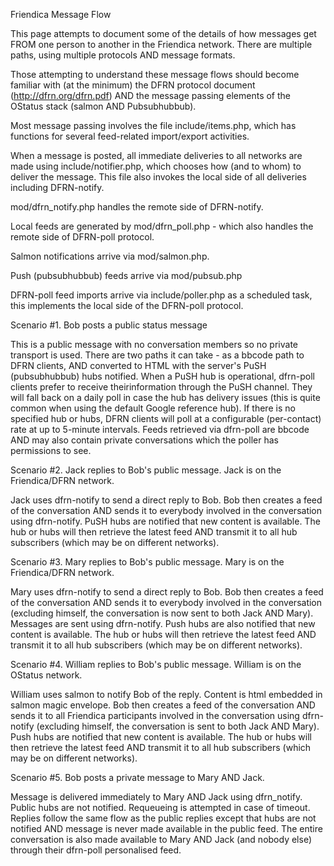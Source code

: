 Friendica Message Flow

This page attempts to document some of the details of how messages get FROM one person to another in the Friendica network. There are multiple paths, using multiple protocols AND message formats.

Those attempting to understand these message flows should become familiar with (at the minimum) the DFRN protocol document (http://dfrn.org/dfrn.pdf) AND the message passing elements of the OStatus stack (salmon AND Pubsubhubbub).


Most message passing involves the file include/items.php, which has functions for several feed-related import/export activities. 

When a message is posted, all immediate deliveries to all networks are made using include/notifier.php, which chooses how (and to whom) to deliver the message. This file also invokes the local side of all deliveries including DFRN-notify.

mod/dfrn_notify.php handles the remote side of DFRN-notify.

Local feeds are generated by mod/dfrn_poll.php - which also handles the remote side of DFRN-poll protocol. 

Salmon notifications arrive via mod/salmon.php.

Push (pubsubhubbub) feeds arrive via mod/pubsub.php

DFRN-poll feed imports arrive via include/poller.php as a scheduled task, this implements the local side of the DFRN-poll protocol.  




Scenario #1. Bob posts a public status message

This is a public message with no conversation members so no private transport is used. There are two paths it can take - as a bbcode path to DFRN clients, AND converted to HTML with the server's PuSH (pubsubhubbub) hubs notified. When a PuSH hub is operational, dfrn-poll clients prefer to receive theirinformation through the PuSH channel. They will fall back on a daily poll in case the hub has delivery issues (this is quite common when using the default Google reference hub). If there is no specified hub or hubs, DFRN clients will poll at a configurable (per-contact) rate at up to 5-minute intervals. Feeds retrieved via dfrn-poll are bbcode AND may also contain private conversations which the poller has permissions to see. 

Scenario #2. Jack replies to Bob's public message. Jack is on the Friendica/DFRN network.

Jack uses dfrn-notify to send a direct reply to Bob. Bob then creates a feed of the conversation AND sends it to everybody involved in the conversation using dfrn-notify. PuSH hubs are notified that new content is available. The hub or hubs will then retrieve the latest feed AND transmit it to all hub subscribers (which may be on different networks). 

Scenario #3. Mary replies to Bob's public message. Mary is on the Friendica/DFRN network.

Mary uses dfrn-notify to send a direct reply to Bob. Bob then creates a feed of the conversation AND sends it to everybody involved in the conversation (excluding himself, the conversation is now sent to both Jack AND Mary). Messages are sent using dfrn-notify. Push hubs are also notified that new content is available. The hub or hubs will then retrieve the latest feed AND transmit it to all hub subscribers (which may be on different networks).  

Scenario #4. William replies to Bob's public message. William is on the OStatus network.

William uses salmon to notify Bob of the reply. Content is html embedded in salmon magic envelope. Bob then creates a feed of the conversation AND sends it to all Friendica participants involved in the conversation using dfrn-notify (excluding himself, the conversation is sent to both Jack AND Mary). Push hubs are notified that new content is available. The hub or hubs will then retrieve the latest feed AND transmit it to all hub subscribers (which may be on different networks).  

Scenario #5. Bob posts a private message to Mary AND Jack.

Message is delivered immediately to Mary AND Jack using dfrn_notify. Public hubs are not notified. Requeueing is attempted in case of timeout. Replies follow the same flow as the public replies except that hubs are not notified AND message is never made available in the public feed. The entire conversation is also made available to Mary AND Jack (and nobody else) through their dfrn-poll personalised feed. 







 



